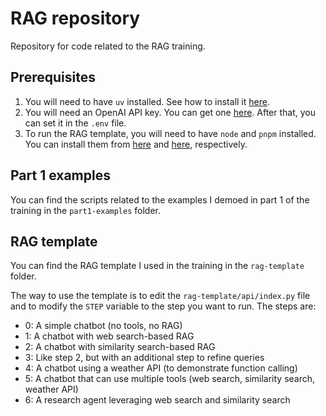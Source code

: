 # RAG repository

Repository for code related to the RAG training.

## Prerequisites

1. You will need to have `uv` installed. See how to install it [here](https://docs.astral.sh/uv/getting-started/installation/).
2. You will need an OpenAI API key. You can get one [here](https://platform.openai.com/account/api-keys). After that, you can set it in the `.env` file.
3. To run the RAG template, you will need to have `node` and `pnpm` installed. You can install them from [here](https://nodejs.org/en/download/) and [here](https://pnpm.io/installation), respectively.

## Part 1 examples

You can find the scripts related to the examples I demoed in part 1 of the training in the `part1-examples` folder.

## RAG template

You can find the RAG template I used in the training in the `rag-template` folder.

The way to use the template is to edit the `rag-template/api/index.py` file and to modify the
`STEP` variable to the step you want to run. The steps are:

- 0: A simple chatbot (no tools, no RAG)
- 1: A chatbot with web search-based RAG
- 2: A chatbot with similarity search-based RAG
- 3: Like step 2, but with an additional step to refine queries
- 4: A chatbot using a weather API (to demonstrate function calling)
- 5: A chatbot that can use multiple tools (web search, similarity search, weather API)
- 6: A research agent leveraging web search and similarity search
